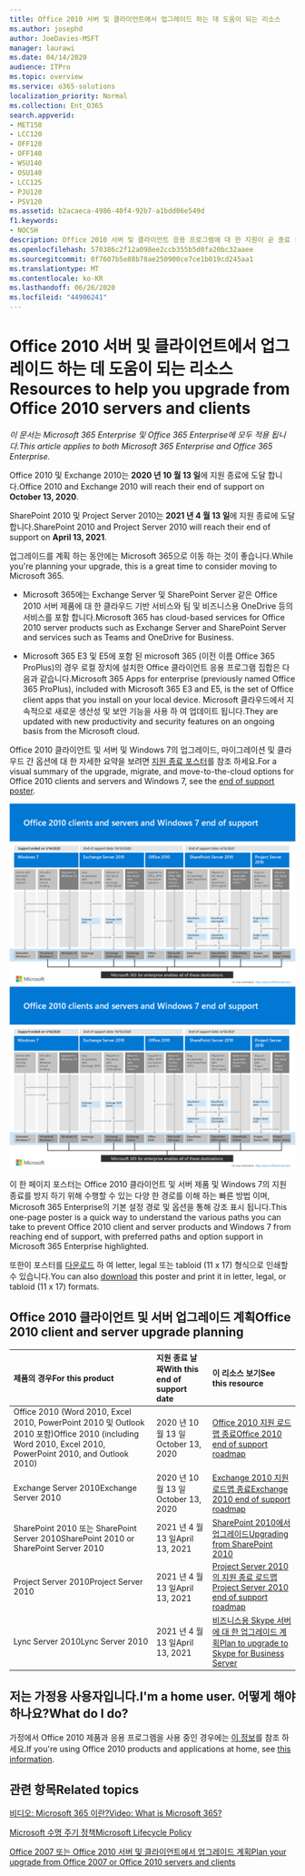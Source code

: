 ```yaml
---
title: Office 2010 서버 및 클라이언트에서 업그레이드 하는 데 도움이 되는 리소스
ms.author: josephd
author: JoeDavies-MSFT
manager: laurawi
ms.date: 04/14/2020
audience: ITPro
ms.topic: overview
ms.service: o365-solutions
localization_priority: Normal
ms.collection: Ent_O365
search.appverid:
- MET150
- LCC120
- OFF120
- OFF140
- WSU140
- OSU140
- LCC125
- PJU120
- PSV120
ms.assetid: b2acaeca-4986-40f4-92b7-a1bdd06e549d
f1.keywords:
- NOCSH
description: Office 2010 서버 및 클라이언트 응용 프로그램에 대 한 지원이 곧 종료 되며 사용자 지정 지원 계약을 사용할 수 없습니다. 이 문서를 사용 하 여 업그레이드 계획을 시작 합니다.
ms.openlocfilehash: 570386c2f12a098ee2ccb355b5d0fa20bc32aaee
ms.sourcegitcommit: 0f7607b5e88b78ae250900ce7ce1b019cd245aa1
ms.translationtype: MT
ms.contentlocale: ko-KR
ms.lasthandoff: 06/26/2020
ms.locfileid: "44906241"
---
```

# <a name="resources-to-help-you-upgrade-from-office-2010-servers-and-clients"></a><span data-ttu-id="de9ff-104">Office 2010 서버 및 클라이언트에서 업그레이드 하는 데 도움이 되는 리소스</span><span class="sxs-lookup"><span data-stu-id="de9ff-104">Resources to help you upgrade from Office 2010 servers and clients</span></span>

<span data-ttu-id="de9ff-105">*이 문서는 Microsoft 365 Enterprise 및 Office 365 Enterprise에 모두 적용 됩니다.*</span><span class="sxs-lookup"><span data-stu-id="de9ff-105">*This article applies to both Microsoft 365 Enterprise and Office 365 Enterprise.*</span></span>

<span data-ttu-id="de9ff-106">Office 2010 및 Exchange 2010는 **2020 년 10 월 13 일**에 지원 종료에 도달 합니다.</span><span class="sxs-lookup"><span data-stu-id="de9ff-106">Office 2010 and Exchange 2010 will reach their end of support on **October 13, 2020**.</span></span> 

<span data-ttu-id="de9ff-107">SharePoint 2010 및 Project Server 2010는 **2021 년 4 월 13 일**에 지원 종료에 도달 합니다.</span><span class="sxs-lookup"><span data-stu-id="de9ff-107">SharePoint 2010 and Project Server 2010 will reach their end of support on **April 13, 2021**.</span></span>

<span data-ttu-id="de9ff-108">업그레이드를 계획 하는 동안에는 Microsoft 365으로 이동 하는 것이 좋습니다.</span><span class="sxs-lookup"><span data-stu-id="de9ff-108">While you're planning your upgrade, this is a great time to consider moving to Microsoft 365.</span></span> 

- <span data-ttu-id="de9ff-109">Microsoft 365에는 Exchange Server 및 SharePoint Server 같은 Office 2010 서버 제품에 대 한 클라우드 기반 서비스와 팀 및 비즈니스용 OneDrive 등의 서비스를 포함 합니다.</span><span class="sxs-lookup"><span data-stu-id="de9ff-109">Microsoft 365 has cloud-based services for Office 2010 server products such as Exchange Server and SharePoint Server and services such as Teams and OneDrive for Business.</span></span> 

- <span data-ttu-id="de9ff-110">Microsoft 365 E3 및 E5에 포함 된 microsoft 365 (이전 이름 Office 365 ProPlus)의 경우 로컬 장치에 설치한 Office 클라이언트 응용 프로그램 집합은 다음과 같습니다.</span><span class="sxs-lookup"><span data-stu-id="de9ff-110">Microsoft 365 Apps for enterprise (previously named Office 365 ProPlus), included with Microsoft 365 E3 and E5, is the set of Office client apps that you install on your local device.</span></span> <span data-ttu-id="de9ff-111">Microsoft 클라우드에서 지속적으로 새로운 생산성 및 보안 기능을 사용 하 여 업데이트 됩니다.</span><span class="sxs-lookup"><span data-stu-id="de9ff-111">They are updated with new productivity and security features on an ongoing basis from the Microsoft cloud.</span></span>

<span data-ttu-id="de9ff-112">Office 2010 클라이언트 및 서버 및 Windows 7의 업그레이드, 마이그레이션 및 클라우드 간 옵션에 대 한 자세한 요약을 보려면 [지원 종료 포스터](./media/upgrade-from-office-2010-servers-and-products/Office2010Windows7EndOfSupport.pdf)를 참조 하세요.</span><span class="sxs-lookup"><span data-stu-id="de9ff-112">For a visual summary of the upgrade, migrate, and move-to-the-cloud options for Office 2010 clients and servers and Windows 7, see the [end of support poster](./media/upgrade-from-office-2010-servers-and-products/Office2010Windows7EndOfSupport.pdf).</span></span>

<span data-ttu-id="de9ff-113">[![Office 2010 클라이언트 및 서버와 Windows 7에 대한 지원 종료 포스터 이미지](./media/upgrade-from-office-2010-servers-and-products/office2010-windows7-end-of-support.png)](./media/upgrade-from-office-2010-servers-and-products/Office2010Windows7EndOfSupport.pdf)</span><span class="sxs-lookup"><span data-stu-id="de9ff-113">[![Image for the end of support for Office 2010 clients and servers and Windows 7 poster](./media/upgrade-from-office-2010-servers-and-products/office2010-windows7-end-of-support.png)](./media/upgrade-from-office-2010-servers-and-products/Office2010Windows7EndOfSupport.pdf)</span></span>

<span data-ttu-id="de9ff-114">이 한 페이지 포스터는 Office 2010 클라이언트 및 서버 제품 및 Windows 7의 지원 종료를 방지 하기 위해 수행할 수 있는 다양 한 경로를 이해 하는 빠른 방법 이며, Microsoft 365 Enterprise의 기본 설정 경로 및 옵션을 통해 강조 표시 됩니다.</span><span class="sxs-lookup"><span data-stu-id="de9ff-114">This one-page poster is a quick way to understand the various paths you can take to prevent Office 2010 client and server products and Windows 7 from reaching end of support, with preferred paths and option support in Microsoft 365 Enterprise highlighted.</span></span>

<span data-ttu-id="de9ff-115">또한이 포스터를 [다운로드](https://github.com/MicrosoftDocs/microsoft-365-docs/raw/public/microsoft-365/media/migration-microsoft-365-enterprise-workload/Office2010Windows7EndOfSupport.pdf) 하 여 letter, legal 또는 tabloid (11 x 17) 형식으로 인쇄할 수 있습니다.</span><span class="sxs-lookup"><span data-stu-id="de9ff-115">You can also [download](https://github.com/MicrosoftDocs/microsoft-365-docs/raw/public/microsoft-365/media/migration-microsoft-365-enterprise-workload/Office2010Windows7EndOfSupport.pdf) this poster and print it in letter, legal, or tabloid (11 x 17) formats.</span></span>
      
## <a name="office-2010-client-and-server-upgrade-planning"></a><span data-ttu-id="de9ff-116">Office 2010 클라이언트 및 서버 업그레이드 계획</span><span class="sxs-lookup"><span data-stu-id="de9ff-116">Office 2010 client and server upgrade planning</span></span>
  
|<span data-ttu-id="de9ff-117">**제품의 경우**</span><span class="sxs-lookup"><span data-stu-id="de9ff-117">**For this product**</span></span>|<span data-ttu-id="de9ff-118">**지원 종료 날짜**</span><span class="sxs-lookup"><span data-stu-id="de9ff-118">**With this end of support date**</span></span>|<span data-ttu-id="de9ff-119">**이 리소스 보기**</span><span class="sxs-lookup"><span data-stu-id="de9ff-119">**See this resource**</span></span>|
|:-----|:-----|:-----|
|<span data-ttu-id="de9ff-120">Office 2010 (Word 2010, Excel 2010, PowerPoint 2010 및 Outlook 2010 포함)</span><span class="sxs-lookup"><span data-stu-id="de9ff-120">Office 2010 (including Word 2010, Excel 2010, PowerPoint 2010, and Outlook 2010)</span></span>  <br/> | <span data-ttu-id="de9ff-121">2020 년 10 월 13 일</span><span class="sxs-lookup"><span data-stu-id="de9ff-121">October 13, 2020</span></span> |[<span data-ttu-id="de9ff-122">Office 2010 지원 로드맵 종료</span><span class="sxs-lookup"><span data-stu-id="de9ff-122">Office 2010 end of support roadmap</span></span>](https://docs.microsoft.com/DeployOffice/office-2010-end-support-roadmap) <br/> |
|<span data-ttu-id="de9ff-123">Exchange Server 2010</span><span class="sxs-lookup"><span data-stu-id="de9ff-123">Exchange Server 2010</span></span>  <br/> | <span data-ttu-id="de9ff-124">2020 년 10 월 13 일</span><span class="sxs-lookup"><span data-stu-id="de9ff-124">October 13, 2020</span></span>  |[<span data-ttu-id="de9ff-125">Exchange 2010 지원 로드맵 종료</span><span class="sxs-lookup"><span data-stu-id="de9ff-125">Exchange 2010 end of support roadmap</span></span>](exchange-2010-end-of-support.md) <br/> |
|<span data-ttu-id="de9ff-126">SharePoint 2010 또는 SharePoint Server 2010</span><span class="sxs-lookup"><span data-stu-id="de9ff-126">SharePoint 2010 or SharePoint Server 2010</span></span>  <br/> | <span data-ttu-id="de9ff-127">2021 년 4 월 13 일</span><span class="sxs-lookup"><span data-stu-id="de9ff-127">April 13, 2021</span></span> |[<span data-ttu-id="de9ff-128">SharePoint 2010에서 업그레이드</span><span class="sxs-lookup"><span data-stu-id="de9ff-128">Upgrading from SharePoint 2010</span></span>](upgrade-from-sharepoint-2010.md) <br/> |
|<span data-ttu-id="de9ff-129">Project Server 2010</span><span class="sxs-lookup"><span data-stu-id="de9ff-129">Project Server 2010</span></span> <br/> | <span data-ttu-id="de9ff-130">2021 년 4 월 13 일</span><span class="sxs-lookup"><span data-stu-id="de9ff-130">April 13, 2021</span></span> | [<span data-ttu-id="de9ff-131">Project Server 2010의 지원 종료 로드맵</span><span class="sxs-lookup"><span data-stu-id="de9ff-131">Project Server 2010 end of support roadmap</span></span>](project-server-2010-end-of-support.md) <br/> |
|<span data-ttu-id="de9ff-132">Lync Server 2010</span><span class="sxs-lookup"><span data-stu-id="de9ff-132">Lync Server 2010</span></span> <br/> | <span data-ttu-id="de9ff-133">2021 년 4 월 13 일</span><span class="sxs-lookup"><span data-stu-id="de9ff-133">April 13, 2021</span></span> | [<span data-ttu-id="de9ff-134">비즈니스용 Skype 서버에 대 한 업그레이드 계획</span><span class="sxs-lookup"><span data-stu-id="de9ff-134">Plan to upgrade to Skype for Business Server</span></span>](https://docs.microsoft.com/skypeforbusiness/plan-your-deployment/upgrade) <br/> |
    
## <a name="im-a-home-user-what-do-i-do"></a><span data-ttu-id="de9ff-135">저는 가정용 사용자입니다.</span><span class="sxs-lookup"><span data-stu-id="de9ff-135">I'm a home user.</span></span> <span data-ttu-id="de9ff-136">어떻게 해야 하나요?</span><span class="sxs-lookup"><span data-stu-id="de9ff-136">What do I do?</span></span>

<span data-ttu-id="de9ff-137">가정에서 Office 2010 제품과 응용 프로그램을 사용 중인 경우에는 [이 정보](plan-upgrade-previous-versions-office.md#im-a-home-user-what-do-i-do)를 참조 하세요.</span><span class="sxs-lookup"><span data-stu-id="de9ff-137">If you're using Office 2010 products and applications at home, see [this information](plan-upgrade-previous-versions-office.md#im-a-home-user-what-do-i-do).</span></span>

## <a name="related-topics"></a><span data-ttu-id="de9ff-138">관련 항목</span><span class="sxs-lookup"><span data-stu-id="de9ff-138">Related topics</span></span>

[<span data-ttu-id="de9ff-139">비디오: Microsoft 365 이란?</span><span class="sxs-lookup"><span data-stu-id="de9ff-139">Video: What is Microsoft 365?</span></span>](https://support.office.com/article/847caf12-2589-452c-8aca-1c009797678b.aspx)
  
[<span data-ttu-id="de9ff-140">Microsoft 수명 주기 정책</span><span class="sxs-lookup"><span data-stu-id="de9ff-140">Microsoft Lifecycle Policy</span></span>](https://go.microsoft.com/fwlink/?linkid=865200)

[<span data-ttu-id="de9ff-141">Office 2007 또는 Office 2010 서버 및 클라이언트에서 업그레이드 계획</span><span class="sxs-lookup"><span data-stu-id="de9ff-141">Plan your upgrade from Office 2007 or Office 2010 servers and clients</span></span>](plan-upgrade-previous-versions-office.md)

